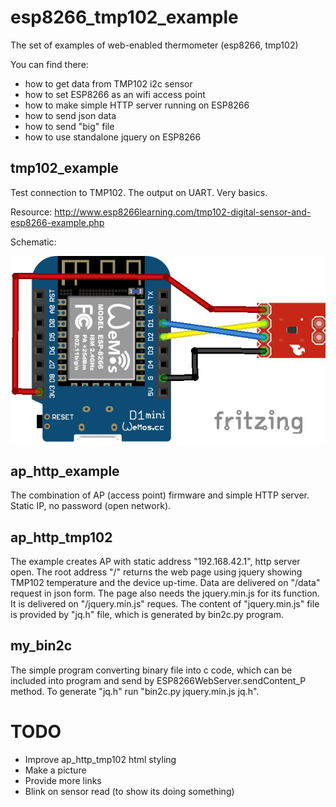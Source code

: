 # esp8266_tmp102_example
The set of examples of web-enabled thermometer (esp8266, tmp102)

You can find there:
* how to get data from TMP102 i2c sensor
* how to set ESP8266 as an wifi access point
* how to make simple HTTP server running on ESP8266
* how to send json data
* how to send "big" file
* how to use standalone jquery on ESP8266

## tmp102_example
Test connection to TMP102. The output on UART. Very basics.

Resource: http://www.esp8266learning.com/tmp102-digital-sensor-and-esp8266-example.php

Schematic:

![the schematic from the resource page](/esp8266_TMP102.jpg)

## ap_http_example
The combination of AP (access point) firmware and simple HTTP server. Static IP, no password (open network).

## ap_http_tmp102
The example creates AP with static address "192.168.42.1", http server open.
The root address "/" returns the web page using jquery showing TMP102 temperature and the device up-time. Data are delivered on "/data" request in json form. The page also needs the jquery.min.js for its function. It is delivered on "/jquery.min.js" reques. The content of "jquery.min.js" file is provided by "jq.h" file, which is generated by bin2c.py program.

## my_bin2c
The simple program converting binary file into c code, which can be included into program and send by ESP8266WebServer.sendContent_P method.
To generate "jq.h" run "bin2c.py jquery.min.js jq.h".

# TODO
* Improve ap_http_tmp102 html styling
* Make a picture
* Provide more links
* Blink on sensor read (to show its doing something)
